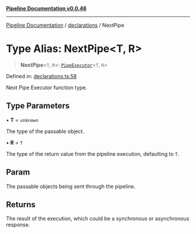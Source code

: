 [**Pipeline Documentation v0.0.46**](../../README.md)

***

[Pipeline Documentation](../../modules.md) / [declarations](../README.md) / NextPipe

# Type Alias: NextPipe\<T, R\>

> **NextPipe**\<`T`, `R`\>: [`PipeExecutor`](PipeExecutor.md)\<`T`, `R`\>

Defined in: [declarations.ts:58](https://github.com/stonemjs/pipeline/blob/437717c2a315db06047331ae86596a6933a8a199/src/declarations.ts#L58)

Next Pipe Executor function type.

## Type Parameters

• **T** = `unknown`

The type of the passable object.

• **R** = `T`

The type of the return value from the pipeline execution, defaulting to `T`.

## Param

The passable objects being sent through the pipeline.

## Returns

The result of the execution, which could be a synchronous or asynchronous response.

